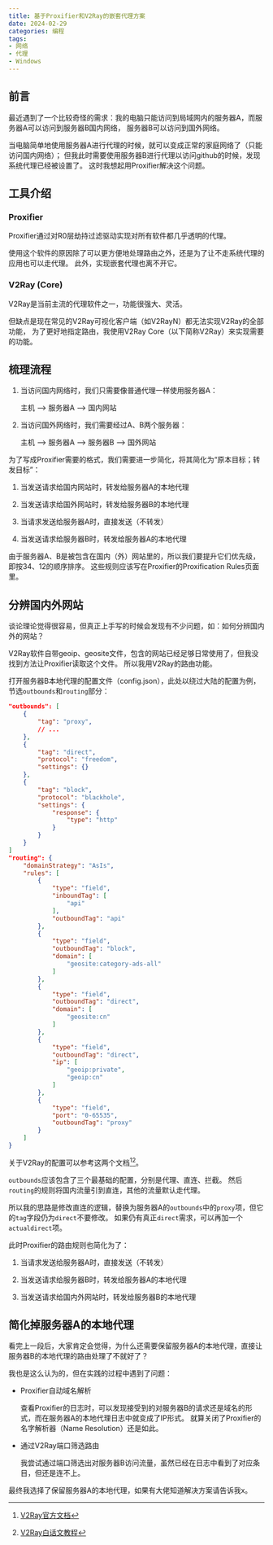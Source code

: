 ```yaml
---
title: 基于Proxifier和V2Ray的嵌套代理方案
date: 2024-02-29
categories: 编程
tags:
- 网络
- 代理
- Windows
---
```

## 前言

最近遇到了一个比较奇怪的需求：我的电脑只能访问到局域网内的服务器A，而服务器A可以访问到服务器B国内网络，
服务器B可以访问到国外网络。

当电脑简单地使用服务器A进行代理的时候，就可以变成正常的家庭网络了（只能访问国内网络）；
但我此时需要使用服务器B进行代理以访问github的时候，发现系统代理已经被设置了。
这时我想起用Proxifier解决这个问题。

## 工具介绍

### Proxifier

Proxifier通过对R0层劫持过滤驱动实现对所有软件都几乎透明的代理。

使用这个软件的原因除了可以更方便地处理路由之外，还是为了让不走系统代理的应用也可以走代理。
此外，实现嵌套代理也离不开它。

### V2Ray (Core)

V2Ray是当前主流的代理软件之一，功能很强大、灵活。

但缺点是现在常见的V2Ray可视化客户端（如V2RayN）都无法实现V2Ray的全部功能，
为了更好地指定路由，我使用V2Ray Core（以下简称V2Ray）来实现需要的功能。

## 梳理流程

1. 当访问国内网络时，我们只需要像普通代理一样使用服务器A：

    主机 --> 服务器A --> 国内网站

2. 当访问国外网络时，我们需要经过A、B两个服务器：

    主机 --> 服务器A --> 服务器B --> 国外网站

为了写成Proxifier需要的格式，我们需要进一步简化，将其简化为“原本目标；转发目标”：

1. 当发送请求给国内网站时，转发给服务器A的本地代理

2. 当发送请求给国外网站时，转发给服务器B的本地代理

3. 当请求发送给服务器A时，直接发送（不转发）

4. 当发送请求给服务器B时，转发给服务器A的本地代理

由于服务器A、B是被包含在国内（外）网站里的，所以我们要提升它们优先级，即按34、12的顺序排序。
这些规则应该写在Proxifier的Proxification Rules页面里。

## 分辨国内外网站

谈论理论觉得很容易，但真正上手写的时候会发现有不少问题，如：如何分辨国内外的网站？

V2Ray软件自带geoip、geosite文件，包含的网站已经足够日常使用了，但我没找到方法让Proxifier读取这个文件。
所以我用V2Ray的路由功能。

打开服务器B本地代理的配置文件（config.json），此处以绕过大陆的配置为例，节选`outbounds`和`routing`部分：

```json
"outbounds": [
    {
        "tag": "proxy",
        // ...
    },
    {
        "tag": "direct",
        "protocol": "freedom",
        "settings": {}
    },
    {
        "tag": "block",
        "protocol": "blackhole",
        "settings": {
            "response": {
                "type": "http"
            }
        }
    }
]
"routing": {
    "domainStrategy": "AsIs",
    "rules": [
        {
            "type": "field",
            "inboundTag": [
                "api"
            ],
            "outboundTag": "api"
        },
        {
            "type": "field",
            "outboundTag": "block",
            "domain": [
                "geosite:category-ads-all"
            ]
        },
        {
            "type": "field",
            "outboundTag": "direct",
            "domain": [
                "geosite:cn"
            ]
        },
        {
            "type": "field",
            "outboundTag": "direct",
            "ip": [
                "geoip:private",
                "geoip:cn"
            ]
        },
        {
            "type": "field",
            "port": "0-65535",
            "outboundTag": "proxy"
        }
    ]
}
```

关于V2Ray的配置可以参考这两个文档[^doc][^doc2]。

`outbounds`应该包含了三个最基础的配置，分别是代理、直连、拦截。
然后`routing`的规则将国内流量引到直连，其他的流量默认走代理。

所以我的思路是修改直连的逻辑，替换为服务器A的`outbounds`中的`proxy`项，但它的`tag`字段仍为`direct`不要修改。
如果仍有真正`direct`需求，可以再加一个`actualdirect`项。

此时Proxifier的路由规则也简化为了：

1. 当请求发送给服务器A时，直接发送（不转发）

2. 当发送请求给服务器B时，转发给服务器A的本地代理

3. 当发送请求给国内外网站时，转发给服务器B的本地代理

## 简化掉服务器A的本地代理

看完上一段后，大家肯定会觉得，为什么还需要保留服务器A的本地代理，直接让服务器B的本地代理的路由处理了不就好了？

我也是这么认为的，但在实践的过程中遇到了问题：

* Proxifier自动域名解析

    查看Proxifier的日志时，可以发现接受到的对服务器B的请求还是域名的形式，而在服务器A的本地代理日志中就变成了IP形式。
    就算关闭了Proxifier的名字解析器（Name Resolution）还是如此。

* 通过V2Ray端口筛选路由

    我尝试通过端口筛选出对服务器B访问流量，虽然已经在日志中看到了对应条目，但还是连不上。

最终我选择了保留服务器A的本地代理，如果有大佬知道解决方案请告诉我x。

[^doc]: [V2Ray官方文档](https://www.v2fly.org/)

[^doc2]: [V2Ray白话文教程](https://selierlin.github.io/v2ray/)
